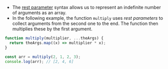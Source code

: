 - The [rest parameter](https://developer.mozilla.org/en-US/docs/Web/JavaScript/Reference/Functions/rest_parameters) syntax allows us to represent an indefinite number of arguments as an array.
- In the following example, the function `multiply` uses _rest parameters_ to collect arguments from the second one to the end. The function then multiplies these by the first argument.

```js
function multiply(multiplier, ...theArgs) {
  return theArgs.map((x) => multiplier * x);
}

const arr = multiply(2, 1, 2, 3);
console.log(arr); // [2, 4, 6]
```